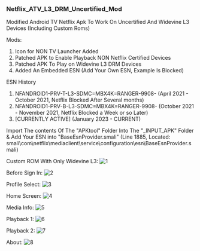 ### Netflix_ATV_L3_DRM_Uncertified_Mod

Modified Android TV Netflix Apk To Work On Uncertified And Widevine L3 Devices (Including Custom Roms)

Mods:
1. Icon for NON TV Launcher Added
2. Patched APK to Enable Playback NON Netflix Certified Devices
3. Patched APK To Play on Widevine L3 DRM Devices
4. Added An Embedded ESN (Add Your Own ESN, Example Is Blocked)

ESN History
1. NFANDROID1-PRV-T-L3-SDMC=MBX4K=RANGER-9908-
(April 2021 - October 2021, Netflix Blocked After Several months)
2. NFANDROID1-PRV-B-L3-SDMC=MBX4K=RANGER-9908-
(October 2021 - November 2021, Netflix Blocked a Week or so Later)
3. [CURRENTLY ACTIVE]
(January 2023 - CURRENT)

Import The contents Of The "APKtool" Folder Into The "_INPUT_APK" Folder & Add Your ESN into "BaseEsnProvider.smali"
(Line 1885, Located: smali\com\netflix\mediaclient\service\configuration\esn\BaseEsnProvider.smali)

Custom ROM With Only Widevine L3:
![1](https://user-images.githubusercontent.com/11254983/211714336-c988d012-4a6e-4964-bdb3-4844707162ca.png)

Before Sign In:
![2](https://user-images.githubusercontent.com/11254983/211714369-7778c7b6-3b81-4256-9a06-da3e54968e31.jpg)

Profile Select:
![3](https://user-images.githubusercontent.com/11254983/211714407-ca4bf3ff-da02-4c93-9871-8b1799851b22.jpg)

Home Screen:
![4](https://user-images.githubusercontent.com/11254983/211714459-1b9ff79c-1c74-4d16-8cbd-75c453dc1fd4.jpg)

Media Info:
![5](https://user-images.githubusercontent.com/11254983/211714486-28460a71-e9e9-4e0c-86a3-d1903c160fe7.jpg)

Playback 1:
![6](https://user-images.githubusercontent.com/11254983/211714515-97100bb5-5397-474f-8879-7bb41e1f2cb2.jpg)

Playback 2:
![7](https://user-images.githubusercontent.com/11254983/211714539-b3bbd46e-c4e9-43b0-9126-fd5c7ffbef84.jpg)

About:
![8](https://user-images.githubusercontent.com/11254983/211714928-668d5969-78e4-4540-b961-c56fb0cd2e4c.png)


